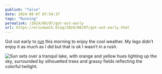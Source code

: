 ```yaml
---
publish: "false"
date: 2024-08-07 07:54:37
tags: "Running"
permalink: /2024/08/07/got-out-early
url: https://ericmwalk.blog/2024/08/07/got-out-early.html
---
```


Got out early to [run](https://strava.com/activities/12085725811) this morning to enjoy the cool weather. My legs didn’t enjoy it as much as I did but that is ok I wasn’t in a rush.

![Sun sets over a tranquil lake, with orange and yellow hues lighting up the sky, surrounded by silhouetted trees and grassy fields reflecting the colorful twilight.](https://ericmwalk.blog/uploads/2024/img-1300.jpeg)